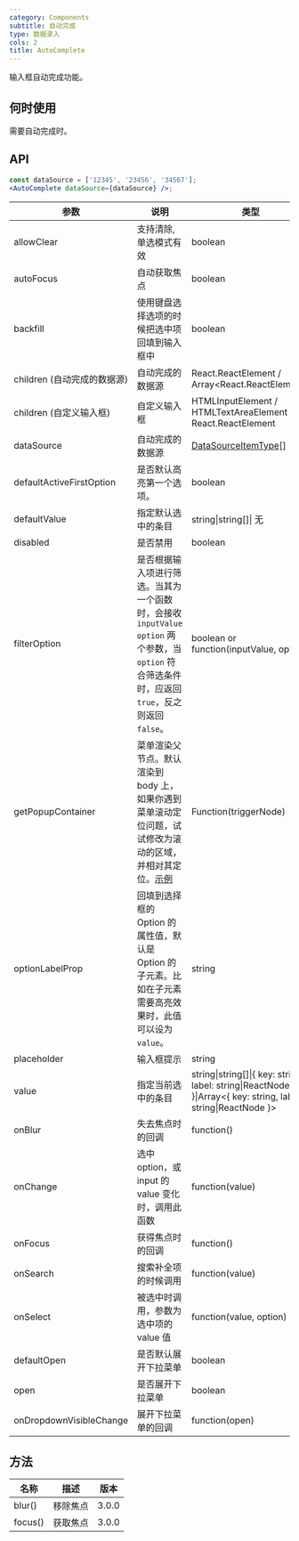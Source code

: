 ```yaml
---
category: Components
subtitle: 自动完成
type: 数据录入
cols: 2
title: AutoComplete
---
```


输入框自动完成功能。

## 何时使用

需要自动完成时。

## API

```jsx
const dataSource = ['12345', '23456', '34567'];
<AutoComplete dataSource={dataSource} />;
```

| 参数 | 说明 | 类型 | 默认值 | 版本 |
| --- | --- | --- | --- | --- |
| allowClear | 支持清除, 单选模式有效 | boolean | false | 3.0.0 |
| autoFocus | 自动获取焦点 | boolean | false | 3.0.0 |
| backfill | 使用键盘选择选项的时候把选中项回填到输入框中 | boolean | false | 3.0.0 |
| children (自动完成的数据源) | 自动完成的数据源 | React.ReactElement<OptionProps> / Array&lt;React.ReactElement<OptionProps>> | - | 3.0.0 | 3.0.0 |
| children (自定义输入框) | 自定义输入框 | HTMLInputElement / HTMLTextAreaElement / React.ReactElement<InputProps> | `<Input />` | @todo.muyu |
| dataSource | 自动完成的数据源 | [DataSourceItemType](https://git.io/vMMKF)\[] |  | 3.0.0 |
| defaultActiveFirstOption | 是否默认高亮第一个选项。 | boolean | true | 3.0.0 |
| defaultValue | 指定默认选中的条目 | string\|string\[]\| 无 | 3.0.0 |
| disabled | 是否禁用 | boolean | false | 3.0.0 |
| filterOption | 是否根据输入项进行筛选。当其为一个函数时，会接收 `inputValue` `option` 两个参数，当 `option` 符合筛选条件时，应返回 `true`，反之则返回 `false`。 | boolean or function(inputValue, option) | true | 3.0.0 |
| getPopupContainer | 菜单渲染父节点。默认渲染到 body 上，如果你遇到菜单滚动定位问题，试试修改为滚动的区域，并相对其定位。[示例](https://codesandbox.io/s/4j168r7jw0) | Function(triggerNode) | () => document.body | 3.19.4 |
| optionLabelProp | 回填到选择框的 Option 的属性值，默认是 Option 的子元素。比如在子元素需要高亮效果时，此值可以设为 `value`。 | string | `children` | 3.0.0 |
| placeholder | 输入框提示 | string | - | 3.0.0 |
| value | 指定当前选中的条目 | string\|string\[]\|{ key: string, label: string\|ReactNode }\|Array&lt;{ key: string, label: string\|ReactNode }> | 无 | 3.0.0 |
| onBlur | 失去焦点时的回调 | function() | - | 3.6.5 |
| onChange | 选中 option，或 input 的 value 变化时，调用此函数 | function(value) | 无 | 3.0.0 |
| onFocus | 获得焦点时的回调 | function() | - | 3.6.5 |
| onSearch | 搜索补全项的时候调用 | function(value) | 无 | 3.0.0 |
| onSelect | 被选中时调用，参数为选中项的 value 值 | function(value, option) | 无 | 3.0.0 |
| defaultOpen | 是否默认展开下拉菜单 | boolean | - | 3.9.3 |
| open | 是否展开下拉菜单 | boolean | - | 3.9.3 |
| onDropdownVisibleChange | 展开下拉菜单的回调 | function(open) | - | 3.9.3 |

## 方法

| 名称    | 描述     | 版本  |
| ------- | -------- | ----- |
| blur()  | 移除焦点 | 3.0.0 |
| focus() | 获取焦点 | 3.0.0 |
